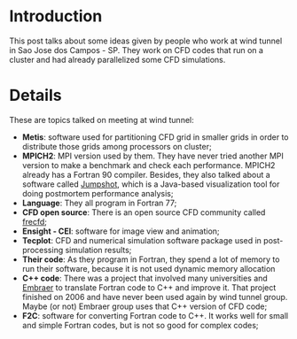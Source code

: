 # Introduction #

This post talks about some ideas given by people who work at wind tunnel in Sao Jose dos Campos - SP. They work on CFD codes that run on a cluster and had already parallelized some CFD simulations.

# Details #

These are topics talked on meeting at wind tunnel:
  * **Metis**: software used for partitioning CFD grid in smaller grids in order to distribute those grids among processors on cluster;
  * **MPICH2**: MPI version used by them. They have never tried another MPI version to make a benchmark and check each performance. MPICH2 already has a Fortran 90 compiler. Besides, they also talked about a software called [Jumpshot](http://www.mcs.anl.gov/research/projects/perfvis/software/viewers/index.htm), which is a Java-based visualization tool for doing postmortem performance analysis;
  * **Language**: They all program in Fortran 77;
  * **CFD open source**: There is an open source CFD community called [frecfd](http://www.frecfd.com);
  * **Ensight - CEI**: software for image view and animation;
  * **Tecplot**: CFD and numerical simulation software package used in post-processing simulation results;
  * **Their code**: As they program in Fortran, they spend a lot of memory to run their software, because it is not used dynamic memory allocation
  * **C++ code**: There was a project that involved many universities and [Embraer](http://www.embraer.com.br) to translate Fortran code to C++ and improve it. That project finished on 2006 and have never been used again by wind tunnel group. Maybe (or not) Embraer group uses that C++ version of CFD code;
  * **F2C**: software for converting Fortran code to C++. It works well for small and simple Fortran codes, but is not so good for complex codes;